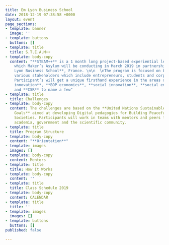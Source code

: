 ```yaml
---
title: Em Lyon Business School
date: 2018-12-19 07:38:58 +0000
layout: event
page_sections:
- template: banner
  image: ''
- template: buttons
  buttons: []
- template: title
  title: S.T.E.A.M++
- template: body-copy
  content: "**STEAM++** is a 1 month long project-based experiential learning program
    which Maker’s Asylum will be conducting in March 2019 in partnership with **Em
    Lyon Business School**, France. \n\n  \nThe program is focused on bringing together
    various stakeholders which include entrepreneurs, students and corporate organisations.
    Participant’s will get a unique firsthand experience in the areas of **frugal
    innovation**, **BOP economics**, **social innovation**, **social enterprise**
    and **CSR** to name a few"
- template: title
  title: Challenges
- template: body-copy
  content: The challenges are based on the **United Nations Sustainable Development
    Goals** aimed at developing Digital pedagogies for Building Peaceful and Sustainable
    Societies. Participants will work in teams with mentors and peers from the industry,
    academia, government and the scientific community.
- template: title
  title: Program Structure
- template: body-copy
  content: "**Orientation**"
- template: images
  images: []
- template: body-copy
  content: Mentors
- template: title
  title: How It Works
- template: body-copy
  content: ''
- template: title
  title: Class Schedule 2019
- template: body-copy
  content: CALENDAR
- template: title
  title: ''
- template: images
  images: []
- template: buttons
  buttons: []
published: false

---
```


